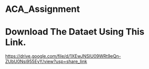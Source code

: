 # ACA_Assignment

# Download The Dataet Using This Link.
https://drive.google.com/file/d/1XEwJNSIU09WRt9eQn-ZUbU0Nsi955EyY/view?usp=share_link
